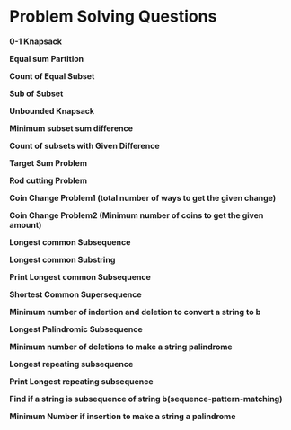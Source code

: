 # Problem Solving Questions
**0-1 Knapsack**

**Equal sum Partition**

**Count of Equal Subset**

**Sub of Subset**

**Unbounded Knapsack**

**Minimum subset sum difference**

**Count of subsets with Given Difference**

**Target Sum Problem**

**Rod cutting Problem**

**Coin Change Problem1 (total number of ways to get the given change)**

**Coin Change Problem2 (Minimum number of coins to get the given amount)**

**Longest common Subsequence**

**Longest common Substring**

**Print Longest common Subsequence**

**Shortest Common Supersequence**

**Minimum number of indertion and deletion to convert a string to b**

**Longest Palindromic Subsequence**

**Minimum number of deletions to make a string palindrome**

**Longest repeating subsequence**

**Print Longest repeating subsequence**

**Find if a string is subsequence of string b(sequence-pattern-matching)**

**Minimum Number if insertion to make a string a palindrome**